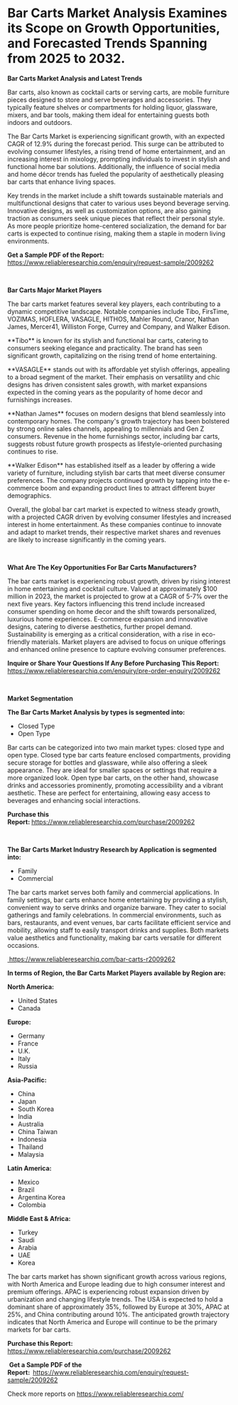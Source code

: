 <p><h1>Bar Carts Market Analysis Examines its Scope on Growth Opportunities, and Forecasted Trends Spanning from 2025 to 2032.</h1></p><p><strong>Bar Carts Market Analysis and Latest Trends</strong></p>
<p><p>Bar carts, also known as cocktail carts or serving carts, are mobile furniture pieces designed to store and serve beverages and accessories. They typically feature shelves or compartments for holding liquor, glassware, mixers, and bar tools, making them ideal for entertaining guests both indoors and outdoors.</p><p>The Bar Carts Market is experiencing significant growth, with an expected CAGR of 12.9% during the forecast period. This surge can be attributed to evolving consumer lifestyles, a rising trend of home entertainment, and an increasing interest in mixology, prompting individuals to invest in stylish and functional home bar solutions. Additionally, the influence of social media and home décor trends has fueled the popularity of aesthetically pleasing bar carts that enhance living spaces.</p><p>Key trends in the market include a shift towards sustainable materials and multifunctional designs that cater to various uses beyond beverage serving. Innovative designs, as well as customization options, are also gaining traction as consumers seek unique pieces that reflect their personal style. As more people prioritize home-centered socialization, the demand for bar carts is expected to continue rising, making them a staple in modern living environments.</p></p>
<p><strong>Get a Sample PDF of the Report:&nbsp;</strong> <a href="https://www.reliableresearchiq.com/enquiry/request-sample/2009262?utm_campaign=2173&utm_medium=2&utm_source=Github&utm_content=ia&utm_term=08022025&utm_id=bar-carts">https://www.reliableresearchiq.com/enquiry/request-sample/2009262</a></p>
<p>&nbsp;</p>
<p><strong>Bar Carts Major Market Players</strong></p>
<p><p>The bar carts market features several key players, each contributing to a dynamic competitive landscape. Notable companies include Tibo, FirsTime, VOZIMAS, HOFLERA, VASAGLE, HITHOS, Mahler Round, Cranor, Nathan James, Mercer41, Williston Forge, Currey and Company, and Walker Edison.</p><p>**Tibo** is known for its stylish and functional bar carts, catering to consumers seeking elegance and practicality. The brand has seen significant growth, capitalizing on the rising trend of home entertaining. </p><p>**VASAGLE** stands out with its affordable yet stylish offerings, appealing to a broad segment of the market. Their emphasis on versatility and chic designs has driven consistent sales growth, with market expansions expected in the coming years as the popularity of home decor and furnishings increases.</p><p>**Nathan James** focuses on modern designs that blend seamlessly into contemporary homes. The company's growth trajectory has been bolstered by strong online sales channels, appealing to millennials and Gen Z consumers. Revenue in the home furnishings sector, including bar carts, suggests robust future growth prospects as lifestyle-oriented purchasing continues to rise.</p><p>**Walker Edison** has established itself as a leader by offering a wide variety of furniture, including stylish bar carts that meet diverse consumer preferences. The company projects continued growth by tapping into the e-commerce boom and expanding product lines to attract different buyer demographics.</p><p>Overall, the global bar cart market is expected to witness steady growth, with a projected CAGR driven by evolving consumer lifestyles and increased interest in home entertainment. As these companies continue to innovate and adapt to market trends, their respective market shares and revenues are likely to increase significantly in the coming years.</p></p>
<p>&nbsp;</p>
<p><strong>What Are The Key Opportunities For Bar Carts Manufacturers?</strong></p>
<p><p>The bar carts market is experiencing robust growth, driven by rising interest in home entertaining and cocktail culture. Valued at approximately $100 million in 2023, the market is projected to grow at a CAGR of 5-7% over the next five years. Key factors influencing this trend include increased consumer spending on home decor and the shift towards personalized, luxurious home experiences. E-commerce expansion and innovative designs, catering to diverse aesthetics, further propel demand. Sustainability is emerging as a critical consideration, with a rise in eco-friendly materials. Market players are advised to focus on unique offerings and enhanced online presence to capture evolving consumer preferences.</p></p>
<p><strong>Inquire or Share Your Questions If Any Before Purchasing This Report:</strong> <a href="https://www.reliableresearchiq.com/enquiry/pre-order-enquiry/2009262?utm_campaign=2173&utm_medium=2&utm_source=Github&utm_content=ia&utm_term=08022025&utm_id=bar-carts">https://www.reliableresearchiq.com/enquiry/pre-order-enquiry/2009262</a></p>
<p>&nbsp;</p>
<p><strong>Market Segmentation</strong></p>
<p><strong>The Bar Carts Market Analysis by types is segmented into:</strong></p>
<p><ul><li>Closed Type</li><li>Open Type</li></ul></p>
<p><p>Bar carts can be categorized into two main market types: closed type and open type. Closed type bar carts feature enclosed compartments, providing secure storage for bottles and glassware, while also offering a sleek appearance. They are ideal for smaller spaces or settings that require a more organized look. Open type bar carts, on the other hand, showcase drinks and accessories prominently, promoting accessibility and a vibrant aesthetic. These are perfect for entertaining, allowing easy access to beverages and enhancing social interactions.</p></p>
<p><strong>Purchase this Report:&nbsp;</strong><a href="https://www.reliableresearchiq.com/purchase/2009262?utm_campaign=2173&utm_medium=2&utm_source=Github&utm_content=ia&utm_term=08022025&utm_id=bar-carts">https://www.reliableresearchiq.com/purchase/2009262</a></p>
<p>&nbsp;</p>
<p><strong>The Bar Carts Market Industry Research by Application is segmented into:</strong></p>
<p><ul><li>Family</li><li>Commercial</li></ul></p>
<p><p>The bar carts market serves both family and commercial applications. In family settings, bar carts enhance home entertaining by providing a stylish, convenient way to serve drinks and organize barware. They cater to social gatherings and family celebrations. In commercial environments, such as bars, restaurants, and event venues, bar carts facilitate efficient service and mobility, allowing staff to easily transport drinks and supplies. Both markets value aesthetics and functionality, making bar carts versatile for different occasions.</p></p>
<p><a href="https://www.reliableresearchiq.com/bar-carts-r2009262?utm_campaign=2173&utm_medium=2&utm_source=Github&utm_content=ia&utm_term=08022025&utm_id=bar-carts">&nbsp;https://www.reliableresearchiq.com/bar-carts-r2009262</a></p>
<p><strong>In terms of Region, the Bar Carts Market Players available by Region are:</strong></p>
<p>
    <p> <strong> North America: </strong>
        <ul>
            <li>United States</li>
            <li>Canada</li>
        </ul>
        </p> 
    <p> <strong> Europe: </strong>
        <ul>
            <li>Germany</li>
            <li>France</li>
            <li>U.K.</li>
            <li>Italy</li>
            <li>Russia</li>
        </ul>
        </p> 
    <p> <strong> Asia-Pacific: </strong>
        <ul>
            <li>China</li>
            <li>Japan</li>
            <li>South Korea</li>
            <li>India</li>
            <li>Australia</li>
            <li>China Taiwan</li>
            <li>Indonesia</li>
            <li>Thailand</li>
            <li>Malaysia</li>
        </ul>
        </p> 
    <p> <strong> Latin America: </strong>
        <ul>
            <li>Mexico</li>
            <li>Brazil</li>
            <li>Argentina Korea</li>
            <li>Colombia</li>
        </ul>
        </p> 
    <p> <strong> Middle East & Africa: </strong>
        <ul>
            <li>Turkey</li>
            <li>Saudi</li>
            <li>Arabia</li>
            <li>UAE</li>
            <li>Korea</li>
        </ul>
    </p>
    </p>
<p><p>The bar carts market has shown significant growth across various regions, with North America and Europe leading due to high consumer interest and premium offerings. APAC is experiencing robust expansion driven by urbanization and changing lifestyle trends. The USA is expected to hold a dominant share of approximately 35%, followed by Europe at 30%, APAC at 25%, and China contributing around 10%. The anticipated growth trajectory indicates that North America and Europe will continue to be the primary markets for bar carts.</p></p>
<p><strong>Purchase this Report: </strong><a href="https://www.reliableresearchiq.com/purchase/2009262?utm_campaign=2173&utm_medium=2&utm_source=Github&utm_content=ia&utm_term=08022025&utm_id=bar-carts">https://www.reliableresearchiq.com/purchase/2009262</a></p>
<p>&nbsp;<strong>Get a Sample PDF of the Report:&nbsp;&nbsp;</strong><a href="https://www.reliableresearchiq.com/enquiry/request-sample/2009262?utm_campaign=2173&utm_medium=2&utm_source=Github&utm_content=ia&utm_term=08022025&utm_id=bar-carts">https://www.reliableresearchiq.com/enquiry/request-sample/2009262</a></p>
<p><strong></strong></p>
<p>Check more reports on <a href="https://www.reliableresearchiq.com/?utm_campaign=2173&utm_medium=2&utm_source=Github&utm_content=ia&utm_term=08022025&utm_id=bar-carts">https://www.reliableresearchiq.com/</a></p>